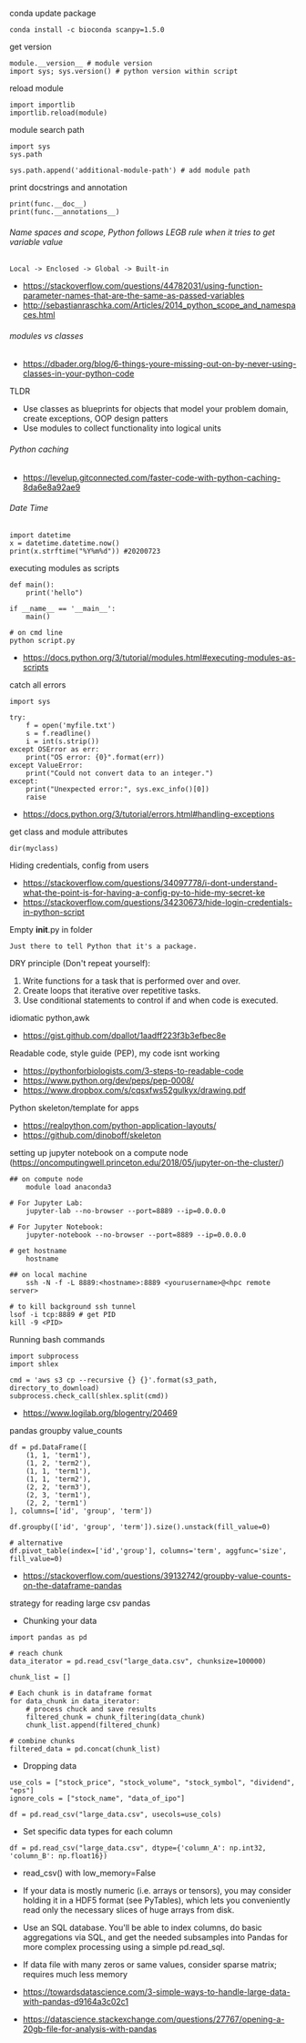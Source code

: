 conda update package

    conda install -c bioconda scanpy=1.5.0
    
get version 

    module.__version__ # module version
    import sys; sys.version() # python version within script
    
reload module

    import importlib
    importlib.reload(module)
    
module search path

    import sys
    sys.path
    
    sys.path.append('additional-module-path') # add module path

print docstrings and annotation

    print(func.__doc__)
    print(func.__annotations__)

###### Name spaces and scope, Python follows LEGB rule when it tries to get variable value

    Local -> Enclosed -> Global -> Built-in

* https://stackoverflow.com/questions/44782031/using-function-parameter-names-that-are-the-same-as-passed-variables
* http://sebastianraschka.com/Articles/2014_python_scope_and_namespaces.html

###### modules vs classes

* https://dbader.org/blog/6-things-youre-missing-out-on-by-never-using-classes-in-your-python-code

TLDR
* Use classes as blueprints for objects that model your problem domain, create exceptions, OOP design patters
* Use modules to collect functionality into logical units

###### Python caching

* https://levelup.gitconnected.com/faster-code-with-python-caching-8da6e8a92ae9

###### Date Time

    import datetime
    x = datetime.datetime.now()
    print(x.strftime("%Y%m%d")) #20200723

executing modules as scripts

    def main():
        print('hello")
    
    if __name__ == '__main__':
        main()
    
    # on cmd line
    python script.py
    
* https://docs.python.org/3/tutorial/modules.html#executing-modules-as-scripts

catch all errors 

    import sys

    try:
        f = open('myfile.txt')
        s = f.readline()
        i = int(s.strip())
    except OSError as err:
        print("OS error: {0}".format(err))
    except ValueError:
        print("Could not convert data to an integer.")
    except:
        print("Unexpected error:", sys.exc_info()[0])
        raise
        
* https://docs.python.org/3/tutorial/errors.html#handling-exceptions

get class and module attributes

    dir(myclass)
    
Hiding credentials, config from users

* https://stackoverflow.com/questions/34097778/i-dont-understand-what-the-point-is-for-having-a-config-py-to-hide-my-secret-ke
* https://stackoverflow.com/questions/34230673/hide-login-credentials-in-python-script

Empty __init__.py in folder 
    
    Just there to tell Python that it's a package.
    
DRY principle (Don't repeat yourself):
1. Write functions for a task that is performed over and over.
2. Create loops that iterative over repetitive tasks.
3. Use conditional statements to control if and when code is executed.

idiomatic python,awk

* https://gist.github.com/dpallot/1aadff223f3b3efbec8e
    
Readable code, style guide (PEP), my code isnt working
    
* https://pythonforbiologists.com/3-steps-to-readable-code
* https://www.python.org/dev/peps/pep-0008/
* https://www.dropbox.com/s/cqsxfws52gulkyx/drawing.pdf

Python skeleton/template for apps

* https://realpython.com/python-application-layouts/
* https://github.com/dinoboff/skeleton
    
setting up jupyter notebook on a compute node (https://oncomputingwell.princeton.edu/2018/05/jupyter-on-the-cluster/)

    ## on compute node
        module load anaconda3
    
    # For Jupyter Lab:
        jupyter-lab --no-browser --port=8889 --ip=0.0.0.0

    # For Jupyter Notebook:
        jupyter-notebook --no-browser --port=8889 --ip=0.0.0.0
     
    # get hostname
        hostname
    
    ## on local machine
        ssh -N -f -L 8889:<hostname>:8889 <yourusername>@<hpc remote server>
    
    # to kill background ssh tunnel
    lsof -i tcp:8889 # get PID
    kill -9 <PID>
    
 Running bash commands
    
    import subprocess
    import shlex
    
    cmd = 'aws s3 cp --recursive {} {}'.format(s3_path, directory_to_download)
    subprocess.check_call(shlex.split(cmd))
    
 * https://www.logilab.org/blogentry/20469
 
pandas groupby value_counts

    df = pd.DataFrame([
        (1, 1, 'term1'),
        (1, 2, 'term2'),
        (1, 1, 'term1'),
        (1, 1, 'term2'),
        (2, 2, 'term3'),
        (2, 3, 'term1'),
        (2, 2, 'term1')
    ], columns=['id', 'group', 'term'])
    
    df.groupby(['id', 'group', 'term']).size().unstack(fill_value=0)
    
    # alternative
    df.pivot_table(index=['id','group'], columns='term', aggfunc='size', fill_value=0)

* https://stackoverflow.com/questions/39132742/groupby-value-counts-on-the-dataframe-pandas

strategy for reading large csv pandas
    
   * Chunking your data
   
    import pandas as pd
    
    # reach chunk
    data_iterator = pd.read_csv("large_data.csv", chunksize=100000)

    chunk_list = []  

    # Each chunk is in dataframe format
    for data_chunk in data_iterator:
        # process chuck and save results
        filtered_chunk = chunk_filtering(data_chunk)
        chunk_list.append(filtered_chunk)
    
    # combine chunks
    filtered_data = pd.concat(chunk_list)
    
   * Dropping data
   
    use_cols = ["stock_price", "stock_volume", "stock_symbol", "dividend", "eps"]
    ignore_cols = ["stock_name", "data_of_ipo"]

    df = pd.read_csv("large_data.csv", usecols=use_cols) 

   * Set specific data types for each column

    df = pd.read_csv("large_data.csv", dtype={'column_A': np.int32, 'column_B': np.float16})
    
   * read_csv() with low_memory=False 
    
   * If your data is mostly numeric (i.e. arrays or tensors), you may consider holding it in a HDF5 format (see PyTables), which lets you conveniently read only
   the necessary slices of huge arrays from disk.
   
   * Use an SQL database. You'll be able to index columns, do basic aggregations via SQL, and get the needed subsamples into Pandas for more complex processing using a simple pd.read_sql. 
   
   * If data file with many zeros or same values, consider sparse matrix; requires much less memory
   
   * https://towardsdatascience.com/3-simple-ways-to-handle-large-data-with-pandas-d9164a3c02c1
   * https://datascience.stackexchange.com/questions/27767/opening-a-20gb-file-for-analysis-with-pandas
